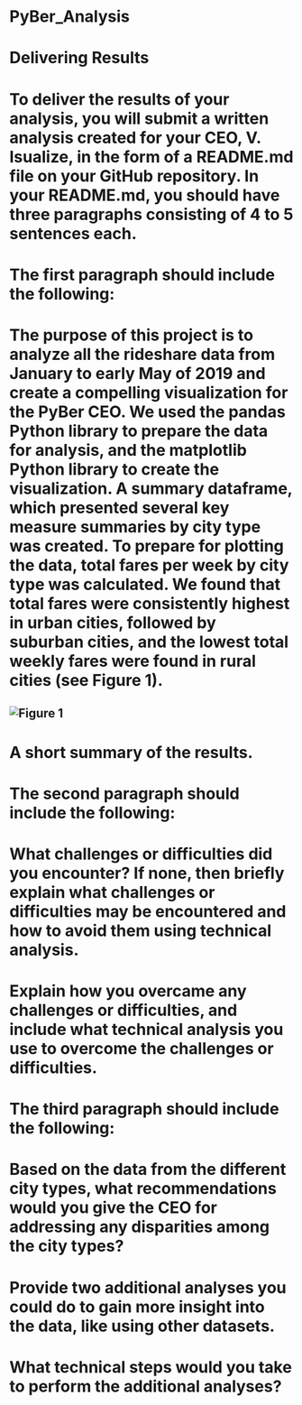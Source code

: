 # PyBer_Analysis
# Delivering Results
# To deliver the results of your analysis, you will submit a written analysis created for your CEO, V. Isualize, in the form of a README.md file on your GitHub repository. In your README.md, you should have three paragraphs consisting of 4 to 5 sentences each.

# The first paragraph should include the following:

# The purpose of this project is to analyze all the rideshare data from January to early May of 2019 and create a compelling visualization for the PyBer CEO.  We used the pandas Python library to prepare the data for analysis, and the matplotlib Python library to create the visualization. A summary dataframe, which presented several key measure summaries by city type was created.  To prepare for plotting the data, total fares per week by city type was calculated.  We found that total fares were consistently highest in urban cities, followed by suburban cities, and the lowest total weekly fares were found in rural cities (see Figure 1).

![Figure 1](blob/master/analysis/pyberChallenge.png)
---------
# A short summary of the results.
# The second paragraph should include the following:

# What challenges or difficulties did you encounter? If none, then briefly explain what challenges or difficulties may be encountered and how to avoid them using technical analysis.
# Explain how you overcame any challenges or difficulties, and include what technical analysis you use to overcome the challenges or difficulties.
# The third paragraph should include the following:

# Based on the data from the different city types, what recommendations would you give the CEO for addressing any disparities among the city types?
# Provide two additional analyses you could do to gain more insight into the data, like using other datasets.
# What technical steps would you take to perform the additional analyses?
